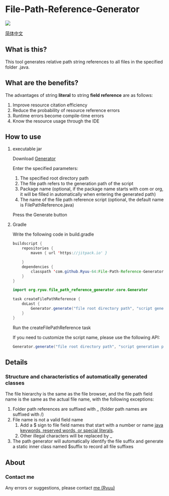 # File-Path-Reference-Generator

[![](https://jitpack.io/v/Ryuu-64/File-Path-Reference-Generator.svg)](https://jitpack.io/#Ryuu-64/File-Path-Reference-Generator)

[简体中文](https://github.com/Ryuu-64/File-Path-Reference-Generator/blob/main/README_zh-cn.md)

## What is this?

This tool generates relative path string references to all files in the specified folder .java.

## What are the benefits?

The advantages of string **literal** to string **field reference** are as follows:

1. Improve resource citation efficiency
2. Reduce the probability of resource reference errors
3. Runtime errors become compile-time errors
4. Know the resource usage through the IDE

## How to use

1. executable jar

   Download [Generator](https://github.com/Ryuu-64/File-Path-Reference-Generator/releases/)

   Enter the specified parameters:

   1. The specified root directory path
   2. The file path refers to the generation path of the script
   3. Package name (optional, if the package name starts with com or org, it will be filled in automatically when entering the generated path)
   4. The name of the file path reference script (optional, the default name is FilePathReference.java)

   Press the Generate button

2. Gradle

   Write the following code in build.gradle

   ````java
   buildscript {
       repositories {
           maven { url 'https://jitpack.io' }
   
       }
       dependencies {
           classpath 'com.github.Ryuu-64:File-Path-Reference-Generator:Tag' // Enter the Tag you need
       }
   }
   
   import org.ryuu.file_path_reference_generator.core.Generator
   
   task createFilePathReference {
       doLast {
           Generator.generate("file root directory path", "script generation path", "script package name")
       }
   }
   ````

   Run the createFilePathReference task

   If you need to customize the script name, please use the following API:

   ```java
   Generator.generate("file root directory path", "script generation path", "script package name", "script name")
   ```

## Details

### Structure and characteristics of automatically generated classes

The file hierarchy is the same as the file browser, and the file path field name is the same as the actual file name, with the following exceptions:

1. Folder path references are suffixed with _ (folder path names are suffixed with /)
2. File name is not a valid field name
   1. Add a $ sign to file field names that start with a number or name [java keywords, reserved words, or special literals](https://docs.oracle.com/javase/tutorial/java/nutsandbolts/_keywords.html).
   2. Other illegal characters will be replaced by _
3. The path generator will automatically identify the file suffix and generate a static inner class named $suffix to record all file suffixes

## About

### Contact me

Any errors or suggestions, please contact [me (Ryuu)](64ryuu@gmail.com)